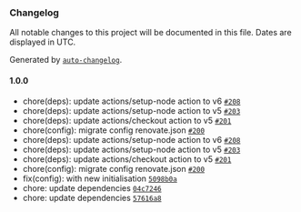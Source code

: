 ### Changelog

All notable changes to this project will be documented in this file. Dates are displayed in UTC.

Generated by [`auto-changelog`](https://github.com/CookPete/auto-changelog).

#### 1.0.0

- chore(deps): update actions/setup-node action to v6 [`#208`](https://github.com/hackariens/drupal/pull/208)
- chore(deps): update actions/setup-node action to v5 [`#203`](https://github.com/hackariens/drupal/pull/203)
- chore(deps): update actions/checkout action to v5 [`#201`](https://github.com/hackariens/drupal/pull/201)
- chore(config): migrate config renovate.json [`#200`](https://github.com/hackariens/drupal/pull/200)
- chore(deps): update actions/setup-node action to v6 [`#208`](https://github.com/hackariens/drupal/pull/208)
- chore(deps): update actions/setup-node action to v5 [`#203`](https://github.com/hackariens/drupal/pull/203)
- chore(deps): update actions/checkout action to v5 [`#201`](https://github.com/hackariens/drupal/pull/201)
- chore(config): migrate config renovate.json [`#200`](https://github.com/hackariens/drupal/pull/200)
- fix(config): with new initialisation [`5098b0a`](https://github.com/hackariens/drupal/commit/5098b0a77bb66d8919a91a032a71496efe0cef10)
- chore: update dependencies [`04c7246`](https://github.com/hackariens/drupal/commit/04c7246e51aaee7f436afb1e49b783fb281f7e55)
- chore: update dependencies [`57616a8`](https://github.com/hackariens/drupal/commit/57616a861d4e337f02f0004ef114fc4a42572062)
